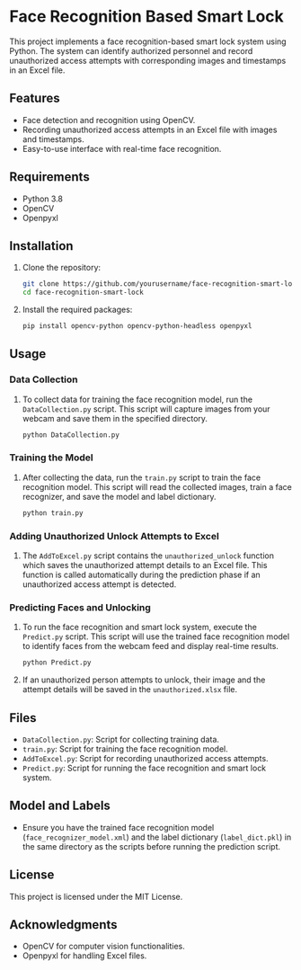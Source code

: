 # Face Recognition Based Smart Lock

This project implements a face recognition-based smart lock system using Python. The system can identify authorized personnel and record unauthorized access attempts with corresponding images and timestamps in an Excel file.

## Features

- Face detection and recognition using OpenCV.
- Recording unauthorized access attempts in an Excel file with images and timestamps.
- Easy-to-use interface with real-time face recognition.

## Requirements

- Python 3.8
- OpenCV
- Openpyxl

## Installation

1. Clone the repository:
    ```sh
    git clone https://github.com/yourusername/face-recognition-smart-lock.git
    cd face-recognition-smart-lock
    ```

2. Install the required packages:
    ```sh
    pip install opencv-python opencv-python-headless openpyxl
    ```

## Usage

### Data Collection

1. To collect data for training the face recognition model, run the `DataCollection.py` script. This script will capture images from your webcam and save them in the specified directory.

    ```sh
    python DataCollection.py
    ```

### Training the Model

1. After collecting the data, run the `train.py` script to train the face recognition model. This script will read the collected images, train a face recognizer, and save the model and label dictionary.

    ```sh
    python train.py
    ```

### Adding Unauthorized Unlock Attempts to Excel

1. The `AddToExcel.py` script contains the `unauthorized_unlock` function which saves the unauthorized attempt details to an Excel file. This function is called automatically during the prediction phase if an unauthorized access attempt is detected.

### Predicting Faces and Unlocking

1. To run the face recognition and smart lock system, execute the `Predict.py` script. This script will use the trained face recognition model to identify faces from the webcam feed and display real-time results.

    ```sh
    python Predict.py
    ```

2. If an unauthorized person attempts to unlock, their image and the attempt details will be saved in the `unauthorized.xlsx` file.

## Files

- `DataCollection.py`: Script for collecting training data.
- `train.py`: Script for training the face recognition model.
- `AddToExcel.py`: Script for recording unauthorized access attempts.
- `Predict.py`: Script for running the face recognition and smart lock system.

## Model and Labels

- Ensure you have the trained face recognition model (`face_recognizer_model.xml`) and the label dictionary (`label_dict.pkl`) in the same directory as the scripts before running the prediction script.

## License

This project is licensed under the MIT License.

## Acknowledgments

- OpenCV for computer vision functionalities.
- Openpyxl for handling Excel files.

